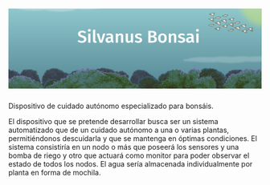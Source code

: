 # ![imagen_proyecto](Documentos/Logo.png)

Dispositivo de cuidado autónomo especializado para bonsáis.

El dispositivo que se pretende desarrollar busca ser un sistema automatizado que de un cuidado autónomo a una o varias plantas, permitiéndonos descuidarla y que se mantenga en óptimas condiciones.
El sistema consistiría en un nodo o más que poseerá los sensores y una bomba de riego y otro que actuará como monitor para poder observar el estado de todos los nodos.
El agua sería almacenada individualmente por planta en forma de mochila.
